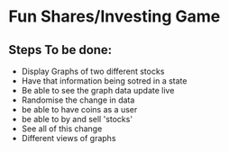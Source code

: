# Fun Shares/Investing Game

## Steps To be done:

- Display Graphs of two different stocks
- Have that information being sotred in a state
- Be able to see the graph data update live
- Randomise the change in data 
- be able to have coins as a user
- be able to by and sell 'stocks'
- See all of this change
- Different views of graphs
